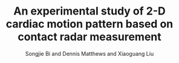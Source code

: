 ---
type: conference
title: An experimental study of 2-D cardiac motion pattern based on contact radar measurement
author: Songjie Bi and Dennis Matthews and Xiaoguang Liu
journal:
volume:
number:
year: 2015
month: Apr.
doi: 10.1109/WAMICON.2015.7120390
pages:
publisher:
booktitle: IEEE Wireless and Microwave Technology Conference (WAMICON)
note: 
sort_key: 201504
topic: cardiac-radar
---